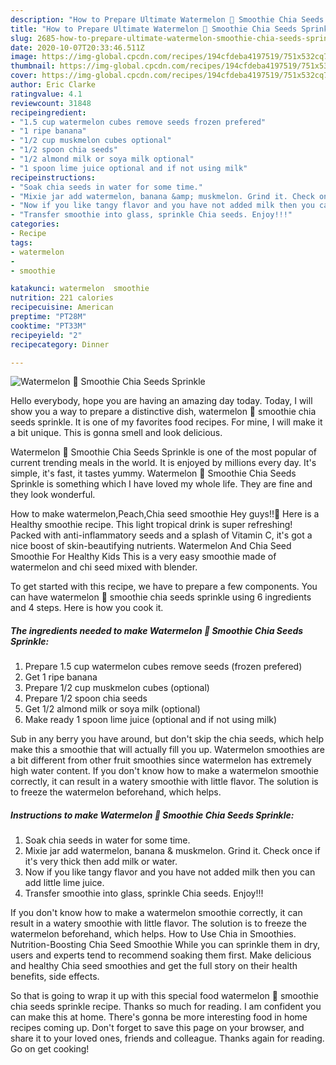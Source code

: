 ```yaml
---
description: "How to Prepare Ultimate Watermelon 🍉 Smoothie Chia Seeds Sprinkle"
title: "How to Prepare Ultimate Watermelon 🍉 Smoothie Chia Seeds Sprinkle"
slug: 2685-how-to-prepare-ultimate-watermelon-smoothie-chia-seeds-sprinkle
date: 2020-10-07T20:33:46.511Z
image: https://img-global.cpcdn.com/recipes/194cfdeba4197519/751x532cq70/watermelon-🍉-smoothie-chia-seeds-sprinkle-recipe-main-photo.jpg
thumbnail: https://img-global.cpcdn.com/recipes/194cfdeba4197519/751x532cq70/watermelon-🍉-smoothie-chia-seeds-sprinkle-recipe-main-photo.jpg
cover: https://img-global.cpcdn.com/recipes/194cfdeba4197519/751x532cq70/watermelon-🍉-smoothie-chia-seeds-sprinkle-recipe-main-photo.jpg
author: Eric Clarke
ratingvalue: 4.1
reviewcount: 31848
recipeingredient:
- "1.5 cup watermelon cubes remove seeds frozen prefered"
- "1 ripe banana"
- "1/2 cup muskmelon cubes optional"
- "1/2 spoon chia seeds"
- "1/2 almond milk or soya milk optional"
- "1 spoon lime juice optional and if not using milk"
recipeinstructions:
- "Soak chia seeds in water for some time."
- "Mixie jar add watermelon, banana &amp; muskmelon. Grind it. Check once if it&#39;s very thick then add milk or water."
- "Now if you like tangy flavor and you have not added milk then you can add little lime juice."
- "Transfer smoothie into glass, sprinkle Chia seeds. Enjoy!!!"
categories:
- Recipe
tags:
- watermelon
- 
- smoothie

katakunci: watermelon  smoothie 
nutrition: 221 calories
recipecuisine: American
preptime: "PT28M"
cooktime: "PT33M"
recipeyield: "2"
recipecategory: Dinner

---
```



![Watermelon 🍉 Smoothie Chia Seeds Sprinkle](https://img-global.cpcdn.com/recipes/194cfdeba4197519/751x532cq70/watermelon-🍉-smoothie-chia-seeds-sprinkle-recipe-main-photo.jpg)

Hello everybody, hope you are having an amazing day today. Today, I will show you a way to prepare a distinctive dish, watermelon 🍉 smoothie chia seeds sprinkle. It is one of my favorites food recipes. For mine, I will make it a bit unique. This is gonna smell and look delicious.

Watermelon 🍉 Smoothie Chia Seeds Sprinkle is one of the most popular of current trending meals in the world. It is enjoyed by millions every day. It's simple, it's fast, it tastes yummy. Watermelon 🍉 Smoothie Chia Seeds Sprinkle is something which I have loved my whole life. They are fine and they look wonderful.

How to make watermelon,Peach,Chia seed smoothie Hey guys!!👋 Here is a Healthy smoothie recipe. This light tropical drink is super refreshing! Packed with anti-inflammatory seeds and a splash of Vitamin C, it&#39;s got a nice boost of skin-beautifying nutrients. Watermelon And Chia Seed Smoothie For Healthy Kids This is a very easy smoothie made of watermelon and chi seed mixed with blender.


To get started with this recipe, we have to prepare a few components. You can have watermelon 🍉 smoothie chia seeds sprinkle using 6 ingredients and 4 steps. Here is how you cook it.

<!--inarticleads1-->

##### The ingredients needed to make Watermelon 🍉 Smoothie Chia Seeds Sprinkle:

1. Prepare 1.5 cup watermelon cubes remove seeds (frozen prefered)
1. Get 1 ripe banana
1. Prepare 1/2 cup muskmelon cubes (optional)
1. Prepare 1/2 spoon chia seeds
1. Get 1/2 almond milk or soya milk (optional)
1. Make ready 1 spoon lime juice (optional and if not using milk)


Sub in any berry you have around, but don&#39;t skip the chia seeds, which help make this a smoothie that will actually fill you up. Watermelon smoothies are a bit different from other fruit smoothies since watermelon has extremely high water content. If you don&#39;t know how to make a watermelon smoothie correctly, it can result in a watery smoothie with little flavor. The solution is to freeze the watermelon beforehand, which helps. 

<!--inarticleads2-->

##### Instructions to make Watermelon 🍉 Smoothie Chia Seeds Sprinkle:

1. Soak chia seeds in water for some time.
1. Mixie jar add watermelon, banana &amp; muskmelon. Grind it. Check once if it&#39;s very thick then add milk or water.
1. Now if you like tangy flavor and you have not added milk then you can add little lime juice.
1. Transfer smoothie into glass, sprinkle Chia seeds. Enjoy!!!


If you don&#39;t know how to make a watermelon smoothie correctly, it can result in a watery smoothie with little flavor. The solution is to freeze the watermelon beforehand, which helps. How to Use Chia in Smoothies. Nutrition-Boosting Chia Seed Smoothie While you can sprinkle them in dry, users and experts tend to recommend soaking them first. Make delicious and healthy Chia seed smoothies and get the full story on their health benefits, side effects. 

So that is going to wrap it up with this special food watermelon 🍉 smoothie chia seeds sprinkle recipe. Thanks so much for reading. I am confident you can make this at home. There's gonna be more interesting food in home recipes coming up. Don't forget to save this page on your browser, and share it to your loved ones, friends and colleague. Thanks again for reading. Go on get cooking!
